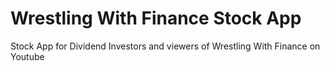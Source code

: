 # Wrestling With Finance Stock App
Stock App for Dividend Investors and viewers of Wrestling With Finance on Youtube
